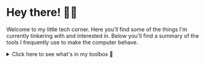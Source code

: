# Hey there! 👋🏽

<div align="">
  <p>
 Welcome to my little tech corner. Here you'll find some of the things I'm currently tinkering with and interested in. Below you'll find a summary of the tools I frequently use to make the computer behave.
  </p>

  <details>
    <summary>Click here to see what's in my toolbox 🧰</summary>

  <h4> Front end developpement 🚀 </h4>
  <img src ="https://img.shields.io/static/v1?label=&message=Typescript&style=flat-square&logo=typescript&color=1D1F21&" />
  <img src ="https://img.shields.io/static/v1?label=&message=Javascript&style=flat-square&logo=javascript&color=1D1F21&" />
  <img src ="https://img.shields.io/static/v1?label=&message=Vue.JS&style=flat-square&logo=Vue.js&color=1D1F21&" />
  <img src ="https://img.shields.io/static/v1?label=&message=React&style=flat-square&logo=React&color=1D1F21&" />
  <img src ="https://img.shields.io/static/v1?label=&message=Tailwind&style=flat-square&logo=TailwindCSS&color=1D1F21&" />
  <img src ="https://img.shields.io/static/v1?label=&message=Sass&style=flat-square&logo=Sass&color=1D1F21&" />
  <img src ="https://img.shields.io/static/v1?label=&message=Html5&style=flat-square&logo=Html5&color=1D1F21&" />
  <img src ="https://img.shields.io/static/v1?label=&message=CSS3&style=flat-square&logo=CSS3&color=1D1F21&" />

  <h4>Back end developpement 💾</h4>

  <img src="https://img.shields.io/static/v1?label=&message=PostgreSQL&style=flat-square&logo=PostgreSQL&color=1D1F21&" />
  <img src="https://img.shields.io/static/v1?label=&message=MySQL&style=flat-square&logo=MySQL&color=1D1F21&" />
  <img src="https://img.shields.io/static/v1?label=&message=Redis&style=flat-square&logo=Redis&color=1D1F21&" />
  <img src="https://img.shields.io/static/v1?label=&message=Rust&style=flat-square&logo=Rust&color=1D1F21&" />
  <img src="https://img.shields.io/static/v1?label=&message=Ruby&style=flat-square&logo=Ruby&color=1D1F21&" />

  <img src="https://img.shields.io/static/v1?label=&message=Rails&style=flat-square&logo=rubyonrails&color=1D1F21&" />

  <h4>Mobile developpement 📱</h4>
  
  
  <img src="https://img.shields.io/static/v1?label=&message=React&style=flat-square&logo=React&color=1D1F21&" />
  
  <img src="https://img.shields.io/static/v1?label=&message=iOS&style=flat-square&logo=apple&color=1D1F21&" />

  <h4> Hosting 💻</h4>
  <img src="https://img.shields.io/static/v1?label=&message=Netlify&style=flat-square&logo=Netlify&color=1D1F21&" />
  <img src="https://img.shields.io/static/v1?label=&message=AWS&style=flat-square&logo=AmazonAWS&color=1D1F21&" />

  <h2>&#x1f4c8; GitHub Stats</h2>
    
  
  <a href="https://github.com/fmendez">
    <img align="center" src="https://github-readme-stats.vercel.app/api?username=fmendez&show_icons=true&line_height=27&count_private=true&title_color=ffffff&text_color=c9cacc&icon_color=2bbc8a&bg_color=1d1f21" />
  </a>
  <br/><br/>
  <img src="https://activity-graph.herokuapp.com/graph?username=fmendez&theme=xcode" />
  </details>
</div>

